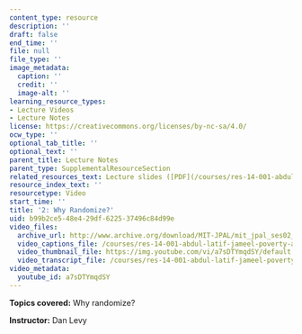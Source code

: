```yaml
---
content_type: resource
description: ''
draft: false
end_time: ''
file: null
file_type: ''
image_metadata:
  caption: ''
  credit: ''
  image-alt: ''
learning_resource_types:
- Lecture Videos
- Lecture Notes
license: https://creativecommons.org/licenses/by-nc-sa/4.0/
ocw_type: ''
optional_tab_title: ''
optional_text: ''
parent_title: Lecture Notes
parent_type: SupplementalResourceSection
related_resources_text: Lecture slides ([PDF](/courses/res-14-001-abdul-latif-jameel-poverty-action-lab-executive-training-evaluating-social-programs-2009-spring-2009/resources/lecture2))
resource_index_text: ''
resourcetype: Video
start_time: ''
title: '2: Why Randomize?'
uid: b99b2ce5-48e4-29df-6225-37496c84d99e
video_files:
  archive_url: http://www.archive.org/download/MIT-JPAL/mit_jpal_ses02_en_300k.mp4
  video_captions_file: /courses/res-14-001-abdul-latif-jameel-poverty-action-lab-executive-training-evaluating-social-programs-2009-spring-2009/86814ec5b7175cb095e9fea3d37b534a_a7sDTYmqdSY.vtt
  video_thumbnail_file: https://img.youtube.com/vi/a7sDTYmqdSY/default.jpg
  video_transcript_file: /courses/res-14-001-abdul-latif-jameel-poverty-action-lab-executive-training-evaluating-social-programs-2009-spring-2009/da7ab7155be441fd82042243a2394bfc_a7sDTYmqdSY.pdf
video_metadata:
  youtube_id: a7sDTYmqdSY
---
```


**Topics covered:** Why randomize?

**Instructor:** Dan Levy


